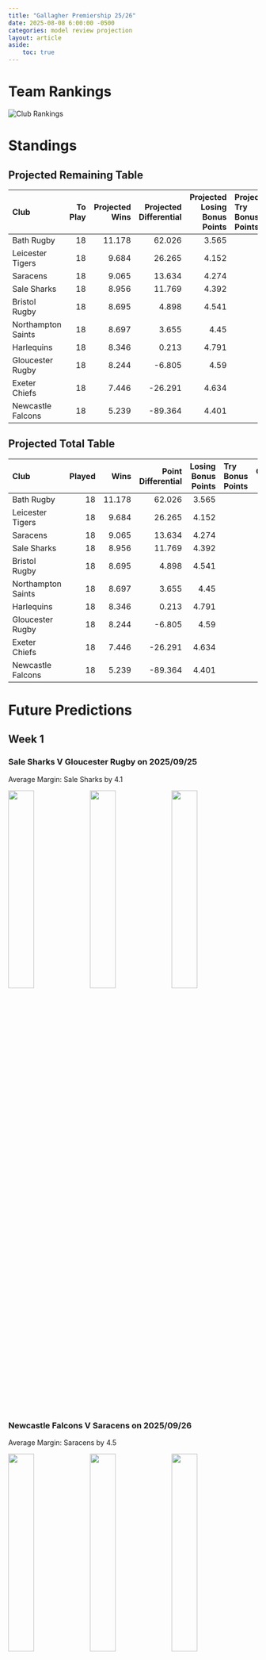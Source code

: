 ```yaml
---  
title: "Gallagher Premiership 25/26"  
date: 2025-08-08 6:00:00 -0500  
categories: model review projection  
layout: article  
aside:  
    toc: true  
---
```

# Team Rankings


![Club Rankings](plots/rankings_Gallagher_Premiership_2526.png)
# Standings

## Projected Remaining Table


| Club               |   To Play |   Projected Wins |   Projected Differential |   Projected Losing Bonus Points | Projected Try Bonus Points   |   Projected Competition Points |
|:-------------------|----------:|-----------------:|-------------------------:|--------------------------------:|:-----------------------------|-------------------------------:|
| Bath Rugby         |        18 |           11.178 |                   62.026 |                           3.565 |                              |                         49.877 |
| Leicester Tigers   |        18 |            9.684 |                   26.265 |                           4.152 |                              |                         44.698 |
| Saracens           |        18 |            9.065 |                   13.634 |                           4.274 |                              |                         42.374 |
| Sale Sharks        |        18 |            8.956 |                   11.769 |                           4.392 |                              |                         41.992 |
| Bristol Rugby      |        18 |            8.695 |                    4.898 |                           4.541 |                              |                         41.137 |
| Northampton Saints |        18 |            8.697 |                    3.655 |                           4.45  |                              |                         41.066 |
| Harlequins         |        18 |            8.346 |                    0.213 |                           4.791 |                              |                         40.067 |
| Gloucester Rugby   |        18 |            8.244 |                   -6.805 |                           4.59  |                              |                         39.456 |
| Exeter Chiefs      |        18 |            7.446 |                  -26.291 |                           4.634 |                              |                         36.192 |
| Newcastle Falcons  |        18 |            5.239 |                  -89.364 |                           4.401 |                              |                         26.931 |



## Projected Total Table


| Club               |   Played |   Wins |   Point Differential |   Losing Bonus Points | Try Bonus Points   |   Competition Points |
|:-------------------|---------:|-------:|---------------------:|----------------------:|:-------------------|---------------------:|
| Bath Rugby         |       18 | 11.178 |               62.026 |                 3.565 |                    |               49.877 |
| Leicester Tigers   |       18 |  9.684 |               26.265 |                 4.152 |                    |               44.698 |
| Saracens           |       18 |  9.065 |               13.634 |                 4.274 |                    |               42.374 |
| Sale Sharks        |       18 |  8.956 |               11.769 |                 4.392 |                    |               41.992 |
| Bristol Rugby      |       18 |  8.695 |                4.898 |                 4.541 |                    |               41.137 |
| Northampton Saints |       18 |  8.697 |                3.655 |                 4.45  |                    |               41.066 |
| Harlequins         |       18 |  8.346 |                0.213 |                 4.791 |                    |               40.067 |
| Gloucester Rugby   |       18 |  8.244 |               -6.805 |                 4.59  |                    |               39.456 |
| Exeter Chiefs      |       18 |  7.446 |              -26.291 |                 4.634 |                    |               36.192 |
| Newcastle Falcons  |       18 |  5.239 |              -89.364 |                 4.401 |                    |               26.931 |



# Future Predictions

## Week 1

### Sale Sharks V Gloucester Rugby on 2025/09/25


Average Margin: Sale Sharks by 4.1

<p float="left">
<img src="plots\2025-09-25-SaleSharks_V_GloucesterRugby_performances.png" width="32%" />
<img src="plots\2025-09-25-SaleSharks_V_GloucesterRugby_resultbar.png" width="32%" />
<img src="plots\2025-09-25-SaleSharks_V_GloucesterRugby_spreads.png" width="32%" />
</p>

### Newcastle Falcons V Saracens on 2025/09/26


Average Margin: Saracens by 4.5

<p float="left">
<img src="plots\2025-09-26-NewcastleFalcons_V_Saracens_performances.png" width="32%" />
<img src="plots\2025-09-26-NewcastleFalcons_V_Saracens_resultbar.png" width="32%" />
<img src="plots\2025-09-26-NewcastleFalcons_V_Saracens_spreads.png" width="32%" />
</p>

### Harlequins V Bath Rugby on 2025/09/26


Average Margin: Bath Rugby by 2.1

<p float="left">
<img src="plots\2025-09-26-Harlequins_V_BathRugby_performances.png" width="32%" />
<img src="plots\2025-09-26-Harlequins_V_BathRugby_resultbar.png" width="32%" />
<img src="plots\2025-09-26-Harlequins_V_BathRugby_spreads.png" width="32%" />
</p>

### Northampton Saints V Exeter Chiefs on 2025/09/28


Average Margin: Northampton Saints by 5.3

<p float="left">
<img src="plots\2025-09-28-NorthamptonSaints_V_ExeterChiefs_performances.png" width="32%" />
<img src="plots\2025-09-28-NorthamptonSaints_V_ExeterChiefs_resultbar.png" width="32%" />
<img src="plots\2025-09-28-NorthamptonSaints_V_ExeterChiefs_spreads.png" width="32%" />
</p>

### Bristol Rugby V Leicester Tigers on 2025/09/28


Average Margin: Bristol Rugby by 1.0

<p float="left">
<img src="plots\2025-09-28-BristolRugby_V_LeicesterTigers_performances.png" width="32%" />
<img src="plots\2025-09-28-BristolRugby_V_LeicesterTigers_resultbar.png" width="32%" />
<img src="plots\2025-09-28-BristolRugby_V_LeicesterTigers_spreads.png" width="32%" />
</p>

## Week 2

### Bath Rugby V Sale Sharks on 2025/10/03


Average Margin: Bath Rugby by 6.1

<p float="left">
<img src="plots\2025-10-03-BathRugby_V_SaleSharks_performances.png" width="32%" />
<img src="plots\2025-10-03-BathRugby_V_SaleSharks_resultbar.png" width="32%" />
<img src="plots\2025-10-03-BathRugby_V_SaleSharks_spreads.png" width="32%" />
</p>

### Leicester Tigers V Harlequins on 2025/10/04


Average Margin: Leicester Tigers by 4.2

<p float="left">
<img src="plots\2025-10-04-LeicesterTigers_V_Harlequins_performances.png" width="32%" />
<img src="plots\2025-10-04-LeicesterTigers_V_Harlequins_resultbar.png" width="32%" />
<img src="plots\2025-10-04-LeicesterTigers_V_Harlequins_spreads.png" width="32%" />
</p>

### Saracens V Bristol Rugby on 2025/10/04


Average Margin: Saracens by 2.7

<p float="left">
<img src="plots\2025-10-04-Saracens_V_BristolRugby_performances.png" width="32%" />
<img src="plots\2025-10-04-Saracens_V_BristolRugby_resultbar.png" width="32%" />
<img src="plots\2025-10-04-Saracens_V_BristolRugby_spreads.png" width="32%" />
</p>

### Exeter Chiefs V Newcastle Falcons on 2025/10/04


Average Margin: Exeter Chiefs by 7.2

<p float="left">
<img src="plots\2025-10-04-ExeterChiefs_V_NewcastleFalcons_performances.png" width="32%" />
<img src="plots\2025-10-04-ExeterChiefs_V_NewcastleFalcons_resultbar.png" width="32%" />
<img src="plots\2025-10-04-ExeterChiefs_V_NewcastleFalcons_spreads.png" width="32%" />
</p>

### Gloucester Rugby V Northampton Saints on 2025/10/05


Average Margin: Gloucester Rugby by 2.2

<p float="left">
<img src="plots\2025-10-05-GloucesterRugby_V_NorthamptonSaints_performances.png" width="32%" />
<img src="plots\2025-10-05-GloucesterRugby_V_NorthamptonSaints_resultbar.png" width="32%" />
<img src="plots\2025-10-05-GloucesterRugby_V_NorthamptonSaints_spreads.png" width="32%" />
</p>

## Week 3

### Sale Sharks V Newcastle Falcons on 2025/10/10


Average Margin: Sale Sharks by 8.3

<p float="left">
<img src="plots\2025-10-10-SaleSharks_V_NewcastleFalcons_performances.png" width="32%" />
<img src="plots\2025-10-10-SaleSharks_V_NewcastleFalcons_resultbar.png" width="32%" />
<img src="plots\2025-10-10-SaleSharks_V_NewcastleFalcons_spreads.png" width="32%" />
</p>

### Bristol Rugby V Exeter Chiefs on 2025/10/11


Average Margin: Bristol Rugby by 4.1

<p float="left">
<img src="plots\2025-10-11-BristolRugby_V_ExeterChiefs_performances.png" width="32%" />
<img src="plots\2025-10-11-BristolRugby_V_ExeterChiefs_resultbar.png" width="32%" />
<img src="plots\2025-10-11-BristolRugby_V_ExeterChiefs_spreads.png" width="32%" />
</p>

### Northampton Saints V Leicester Tigers on 2025/10/11


Average Margin: Northampton Saints by 1.3

<p float="left">
<img src="plots\2025-10-11-NorthamptonSaints_V_LeicesterTigers_performances.png" width="32%" />
<img src="plots\2025-10-11-NorthamptonSaints_V_LeicesterTigers_resultbar.png" width="32%" />
<img src="plots\2025-10-11-NorthamptonSaints_V_LeicesterTigers_spreads.png" width="32%" />
</p>

### Bath Rugby V Gloucester Rugby on 2025/10/11


Average Margin: Bath Rugby by 7.0

<p float="left">
<img src="plots\2025-10-11-BathRugby_V_GloucesterRugby_performances.png" width="32%" />
<img src="plots\2025-10-11-BathRugby_V_GloucesterRugby_resultbar.png" width="32%" />
<img src="plots\2025-10-11-BathRugby_V_GloucesterRugby_spreads.png" width="32%" />
</p>

### Harlequins V Saracens on 2025/10/12


Average Margin: Harlequins by 1.3

<p float="left">
<img src="plots\2025-10-12-Harlequins_V_Saracens_performances.png" width="32%" />
<img src="plots\2025-10-12-Harlequins_V_Saracens_resultbar.png" width="32%" />
<img src="plots\2025-10-12-Harlequins_V_Saracens_spreads.png" width="32%" />
</p>

## Week 4

### Gloucester Rugby V Bristol Rugby on 2025/10/17


Average Margin: Gloucester Rugby by 2.2

<p float="left">
<img src="plots\2025-10-17-GloucesterRugby_V_BristolRugby_performances.png" width="32%" />
<img src="plots\2025-10-17-GloucesterRugby_V_BristolRugby_resultbar.png" width="32%" />
<img src="plots\2025-10-17-GloucesterRugby_V_BristolRugby_spreads.png" width="32%" />
</p>

### Newcastle Falcons V Northampton Saints on 2025/10/17


Average Margin: Northampton Saints by 3.6

<p float="left">
<img src="plots\2025-10-17-NewcastleFalcons_V_NorthamptonSaints_performances.png" width="32%" />
<img src="plots\2025-10-17-NewcastleFalcons_V_NorthamptonSaints_resultbar.png" width="32%" />
<img src="plots\2025-10-17-NewcastleFalcons_V_NorthamptonSaints_spreads.png" width="32%" />
</p>

### Leicester Tigers V Bath Rugby on 2025/10/18


Average Margin: Leicester Tigers by 0.8

<p float="left">
<img src="plots\2025-10-18-LeicesterTigers_V_BathRugby_performances.png" width="32%" />
<img src="plots\2025-10-18-LeicesterTigers_V_BathRugby_resultbar.png" width="32%" />
<img src="plots\2025-10-18-LeicesterTigers_V_BathRugby_spreads.png" width="32%" />
</p>

### Saracens V Sale Sharks on 2025/10/18


Average Margin: Saracens by 2.6

<p float="left">
<img src="plots\2025-10-18-Saracens_V_SaleSharks_performances.png" width="32%" />
<img src="plots\2025-10-18-Saracens_V_SaleSharks_resultbar.png" width="32%" />
<img src="plots\2025-10-18-Saracens_V_SaleSharks_spreads.png" width="32%" />
</p>

### Exeter Chiefs V Harlequins on 2025/10/19


Average Margin: Exeter Chiefs by 1.1

<p float="left">
<img src="plots\2025-10-19-ExeterChiefs_V_Harlequins_performances.png" width="32%" />
<img src="plots\2025-10-19-ExeterChiefs_V_Harlequins_resultbar.png" width="32%" />
<img src="plots\2025-10-19-ExeterChiefs_V_Harlequins_spreads.png" width="32%" />
</p>

## Week 5

### Northampton Saints V Saracens on 2025/10/24


Average Margin: Northampton Saints by 2.2

<p float="left">
<img src="plots\2025-10-24-NorthamptonSaints_V_Saracens_performances.png" width="32%" />
<img src="plots\2025-10-24-NorthamptonSaints_V_Saracens_resultbar.png" width="32%" />
<img src="plots\2025-10-24-NorthamptonSaints_V_Saracens_spreads.png" width="32%" />
</p>

### Harlequins V Newcastle Falcons on 2025/10/25


Average Margin: Harlequins by 8.7

<p float="left">
<img src="plots\2025-10-25-Harlequins_V_NewcastleFalcons_performances.png" width="32%" />
<img src="plots\2025-10-25-Harlequins_V_NewcastleFalcons_resultbar.png" width="32%" />
<img src="plots\2025-10-25-Harlequins_V_NewcastleFalcons_spreads.png" width="32%" />
</p>

### Exeter Chiefs V Gloucester Rugby on 2025/10/25


Average Margin: Exeter Chiefs by 1.5

<p float="left">
<img src="plots\2025-10-25-ExeterChiefs_V_GloucesterRugby_performances.png" width="32%" />
<img src="plots\2025-10-25-ExeterChiefs_V_GloucesterRugby_resultbar.png" width="32%" />
<img src="plots\2025-10-25-ExeterChiefs_V_GloucesterRugby_spreads.png" width="32%" />
</p>

### Leicester Tigers V Sale Sharks on 2025/10/25


Average Margin: Leicester Tigers by 3.8

<p float="left">
<img src="plots\2025-10-25-LeicesterTigers_V_SaleSharks_performances.png" width="32%" />
<img src="plots\2025-10-25-LeicesterTigers_V_SaleSharks_resultbar.png" width="32%" />
<img src="plots\2025-10-25-LeicesterTigers_V_SaleSharks_spreads.png" width="32%" />
</p>

### Bath Rugby V Bristol Rugby on 2025/10/25


Average Margin: Bath Rugby by 5.9

<p float="left">
<img src="plots\2025-10-25-BathRugby_V_BristolRugby_performances.png" width="32%" />
<img src="plots\2025-10-25-BathRugby_V_BristolRugby_resultbar.png" width="32%" />
<img src="plots\2025-10-25-BathRugby_V_BristolRugby_spreads.png" width="32%" />
</p>

## Week 6

### Sale Sharks V Exeter Chiefs on 2025/11/28


Average Margin: Sale Sharks by 6.1

<p float="left">
<img src="plots\2025-11-28-SaleSharks_V_ExeterChiefs_performances.png" width="32%" />
<img src="plots\2025-11-28-SaleSharks_V_ExeterChiefs_resultbar.png" width="32%" />
<img src="plots\2025-11-28-SaleSharks_V_ExeterChiefs_spreads.png" width="32%" />
</p>

### Newcastle Falcons V Leicester Tigers on 2025/11/28


Average Margin: Leicester Tigers by 3.6

<p float="left">
<img src="plots\2025-11-28-NewcastleFalcons_V_LeicesterTigers_performances.png" width="32%" />
<img src="plots\2025-11-28-NewcastleFalcons_V_LeicesterTigers_resultbar.png" width="32%" />
<img src="plots\2025-11-28-NewcastleFalcons_V_LeicesterTigers_spreads.png" width="32%" />
</p>

### Gloucester Rugby V Harlequins on 2025/11/29


Average Margin: Gloucester Rugby by 2.6

<p float="left">
<img src="plots\2025-11-29-GloucesterRugby_V_Harlequins_performances.png" width="32%" />
<img src="plots\2025-11-29-GloucesterRugby_V_Harlequins_resultbar.png" width="32%" />
<img src="plots\2025-11-29-GloucesterRugby_V_Harlequins_spreads.png" width="32%" />
</p>

### Bristol Rugby V Northampton Saints on 2025/11/29


Average Margin: Bristol Rugby by 3.0

<p float="left">
<img src="plots\2025-11-29-BristolRugby_V_NorthamptonSaints_performances.png" width="32%" />
<img src="plots\2025-11-29-BristolRugby_V_NorthamptonSaints_resultbar.png" width="32%" />
<img src="plots\2025-11-29-BristolRugby_V_NorthamptonSaints_spreads.png" width="32%" />
</p>

### Saracens V Bath Rugby on 2025/11/30


Average Margin: Bath Rugby by 0.3

<p float="left">
<img src="plots\2025-11-30-Saracens_V_BathRugby_performances.png" width="32%" />
<img src="plots\2025-11-30-Saracens_V_BathRugby_resultbar.png" width="32%" />
<img src="plots\2025-11-30-Saracens_V_BathRugby_spreads.png" width="32%" />
</p>

## Week 7

### Leicester Tigers V Gloucester Rugby on 2025/12/19


Average Margin: Leicester Tigers by 4.6

<p float="left">
<img src="plots\2025-12-19-LeicesterTigers_V_GloucesterRugby_performances.png" width="32%" />
<img src="plots\2025-12-19-LeicesterTigers_V_GloucesterRugby_resultbar.png" width="32%" />
<img src="plots\2025-12-19-LeicesterTigers_V_GloucesterRugby_spreads.png" width="32%" />
</p>

### Harlequins V Bristol Rugby on 2025/12/20


Average Margin: Harlequins by 1.8

<p float="left">
<img src="plots\2025-12-20-Harlequins_V_BristolRugby_performances.png" width="32%" />
<img src="plots\2025-12-20-Harlequins_V_BristolRugby_resultbar.png" width="32%" />
<img src="plots\2025-12-20-Harlequins_V_BristolRugby_spreads.png" width="32%" />
</p>

### Northampton Saints V Sale Sharks on 2025/12/20


Average Margin: Northampton Saints by 1.8

<p float="left">
<img src="plots\2025-12-20-NorthamptonSaints_V_SaleSharks_performances.png" width="32%" />
<img src="plots\2025-12-20-NorthamptonSaints_V_SaleSharks_resultbar.png" width="32%" />
<img src="plots\2025-12-20-NorthamptonSaints_V_SaleSharks_spreads.png" width="32%" />
</p>

### Saracens V Exeter Chiefs on 2025/12/20


Average Margin: Saracens by 5.4

<p float="left">
<img src="plots\2025-12-20-Saracens_V_ExeterChiefs_performances.png" width="32%" />
<img src="plots\2025-12-20-Saracens_V_ExeterChiefs_resultbar.png" width="32%" />
<img src="plots\2025-12-20-Saracens_V_ExeterChiefs_spreads.png" width="32%" />
</p>

### Newcastle Falcons V Bath Rugby on 2025/12/21


Average Margin: Bath Rugby by 6.2

<p float="left">
<img src="plots\2025-12-21-NewcastleFalcons_V_BathRugby_performances.png" width="32%" />
<img src="plots\2025-12-21-NewcastleFalcons_V_BathRugby_resultbar.png" width="32%" />
<img src="plots\2025-12-21-NewcastleFalcons_V_BathRugby_spreads.png" width="32%" />
</p>

## Week 8

### Sale Sharks V Harlequins on 2025/12/26


Average Margin: Sale Sharks by 3.1

<p float="left">
<img src="plots\2025-12-26-SaleSharks_V_Harlequins_performances.png" width="32%" />
<img src="plots\2025-12-26-SaleSharks_V_Harlequins_resultbar.png" width="32%" />
<img src="plots\2025-12-26-SaleSharks_V_Harlequins_spreads.png" width="32%" />
</p>

### Bristol Rugby V Newcastle Falcons on 2025/12/27


Average Margin: Bristol Rugby by 7.8

<p float="left">
<img src="plots\2025-12-27-BristolRugby_V_NewcastleFalcons_performances.png" width="32%" />
<img src="plots\2025-12-27-BristolRugby_V_NewcastleFalcons_resultbar.png" width="32%" />
<img src="plots\2025-12-27-BristolRugby_V_NewcastleFalcons_spreads.png" width="32%" />
</p>

### Gloucester Rugby V Saracens on 2025/12/27


Average Margin: Gloucester Rugby by 2.4

<p float="left">
<img src="plots\2025-12-27-GloucesterRugby_V_Saracens_performances.png" width="32%" />
<img src="plots\2025-12-27-GloucesterRugby_V_Saracens_resultbar.png" width="32%" />
<img src="plots\2025-12-27-GloucesterRugby_V_Saracens_spreads.png" width="32%" />
</p>

### Bath Rugby V Northampton Saints on 2025/12/27


Average Margin: Bath Rugby by 6.0

<p float="left">
<img src="plots\2025-12-27-BathRugby_V_NorthamptonSaints_performances.png" width="32%" />
<img src="plots\2025-12-27-BathRugby_V_NorthamptonSaints_resultbar.png" width="32%" />
<img src="plots\2025-12-27-BathRugby_V_NorthamptonSaints_spreads.png" width="32%" />
</p>

### Exeter Chiefs V Leicester Tigers on 2025/12/28


Average Margin: Exeter Chiefs by 0.7

<p float="left">
<img src="plots\2025-12-28-ExeterChiefs_V_LeicesterTigers_performances.png" width="32%" />
<img src="plots\2025-12-28-ExeterChiefs_V_LeicesterTigers_resultbar.png" width="32%" />
<img src="plots\2025-12-28-ExeterChiefs_V_LeicesterTigers_spreads.png" width="32%" />
</p>

## Week 9

### Bristol Rugby V Sale Sharks on 2026/01/02


Average Margin: Bristol Rugby by 2.6

<p float="left">
<img src="plots\2026-01-02-BristolRugby_V_SaleSharks_performances.png" width="32%" />
<img src="plots\2026-01-02-BristolRugby_V_SaleSharks_resultbar.png" width="32%" />
<img src="plots\2026-01-02-BristolRugby_V_SaleSharks_spreads.png" width="32%" />
</p>

### Newcastle Falcons V Gloucester Rugby on 2026/01/02


Average Margin: Gloucester Rugby by 1.2

<p float="left">
<img src="plots\2026-01-02-NewcastleFalcons_V_GloucesterRugby_performances.png" width="32%" />
<img src="plots\2026-01-02-NewcastleFalcons_V_GloucesterRugby_resultbar.png" width="32%" />
<img src="plots\2026-01-02-NewcastleFalcons_V_GloucesterRugby_spreads.png" width="32%" />
</p>

### Bath Rugby V Exeter Chiefs on 2026/01/03


Average Margin: Bath Rugby by 7.2

<p float="left">
<img src="plots\2026-01-03-BathRugby_V_ExeterChiefs_performances.png" width="32%" />
<img src="plots\2026-01-03-BathRugby_V_ExeterChiefs_resultbar.png" width="32%" />
<img src="plots\2026-01-03-BathRugby_V_ExeterChiefs_spreads.png" width="32%" />
</p>

### Northampton Saints V Harlequins on 2026/01/03


Average Margin: Northampton Saints by 2.5

<p float="left">
<img src="plots\2026-01-03-NorthamptonSaints_V_Harlequins_performances.png" width="32%" />
<img src="plots\2026-01-03-NorthamptonSaints_V_Harlequins_resultbar.png" width="32%" />
<img src="plots\2026-01-03-NorthamptonSaints_V_Harlequins_spreads.png" width="32%" />
</p>

### Leicester Tigers V Saracens on 2026/01/04


Average Margin: Leicester Tigers by 4.0

<p float="left">
<img src="plots\2026-01-04-LeicesterTigers_V_Saracens_performances.png" width="32%" />
<img src="plots\2026-01-04-LeicesterTigers_V_Saracens_resultbar.png" width="32%" />
<img src="plots\2026-01-04-LeicesterTigers_V_Saracens_spreads.png" width="32%" />
</p>

## Week 10

### Gloucester Rugby V Bath Rugby on 2026/01/24


Average Margin: Bath Rugby by 0.4

<p float="left">
<img src="plots\2026-01-24-GloucesterRugby_V_BathRugby_performances.png" width="32%" />
<img src="plots\2026-01-24-GloucesterRugby_V_BathRugby_resultbar.png" width="32%" />
<img src="plots\2026-01-24-GloucesterRugby_V_BathRugby_spreads.png" width="32%" />
</p>

### Saracens V Newcastle Falcons on 2026/01/24


Average Margin: Saracens by 7.5

<p float="left">
<img src="plots\2026-01-24-Saracens_V_NewcastleFalcons_performances.png" width="32%" />
<img src="plots\2026-01-24-Saracens_V_NewcastleFalcons_resultbar.png" width="32%" />
<img src="plots\2026-01-24-Saracens_V_NewcastleFalcons_spreads.png" width="32%" />
</p>

### Harlequins V Leicester Tigers on 2026/01/24


Average Margin: Harlequins by 0.6

<p float="left">
<img src="plots\2026-01-24-Harlequins_V_LeicesterTigers_performances.png" width="32%" />
<img src="plots\2026-01-24-Harlequins_V_LeicesterTigers_resultbar.png" width="32%" />
<img src="plots\2026-01-24-Harlequins_V_LeicesterTigers_spreads.png" width="32%" />
</p>

### Sale Sharks V Northampton Saints on 2026/01/24


Average Margin: Sale Sharks by 2.7

<p float="left">
<img src="plots\2026-01-24-SaleSharks_V_NorthamptonSaints_performances.png" width="32%" />
<img src="plots\2026-01-24-SaleSharks_V_NorthamptonSaints_resultbar.png" width="32%" />
<img src="plots\2026-01-24-SaleSharks_V_NorthamptonSaints_spreads.png" width="32%" />
</p>

### Exeter Chiefs V Bristol Rugby on 2026/01/24


Average Margin: Exeter Chiefs by 1.3

<p float="left">
<img src="plots\2026-01-24-ExeterChiefs_V_BristolRugby_performances.png" width="32%" />
<img src="plots\2026-01-24-ExeterChiefs_V_BristolRugby_resultbar.png" width="32%" />
<img src="plots\2026-01-24-ExeterChiefs_V_BristolRugby_spreads.png" width="32%" />
</p>

## Week 11

### Northampton Saints V Newcastle Falcons on 2026/03/21


Average Margin: Northampton Saints by 5.9

<p float="left">
<img src="plots\2026-03-21-NorthamptonSaints_V_NewcastleFalcons_performances.png" width="32%" />
<img src="plots\2026-03-21-NorthamptonSaints_V_NewcastleFalcons_resultbar.png" width="32%" />
<img src="plots\2026-03-21-NorthamptonSaints_V_NewcastleFalcons_spreads.png" width="32%" />
</p>

### Leicester Tigers V Bristol Rugby on 2026/03/21


Average Margin: Leicester Tigers by 4.0

<p float="left">
<img src="plots\2026-03-21-LeicesterTigers_V_BristolRugby_performances.png" width="32%" />
<img src="plots\2026-03-21-LeicesterTigers_V_BristolRugby_resultbar.png" width="32%" />
<img src="plots\2026-03-21-LeicesterTigers_V_BristolRugby_spreads.png" width="32%" />
</p>

### Bath Rugby V Saracens on 2026/03/21


Average Margin: Bath Rugby by 4.5

<p float="left">
<img src="plots\2026-03-21-BathRugby_V_Saracens_performances.png" width="32%" />
<img src="plots\2026-03-21-BathRugby_V_Saracens_resultbar.png" width="32%" />
<img src="plots\2026-03-21-BathRugby_V_Saracens_spreads.png" width="32%" />
</p>

### Exeter Chiefs V Sale Sharks on 2026/03/21


Average Margin: Exeter Chiefs by 1.7

<p float="left">
<img src="plots\2026-03-21-ExeterChiefs_V_SaleSharks_performances.png" width="32%" />
<img src="plots\2026-03-21-ExeterChiefs_V_SaleSharks_resultbar.png" width="32%" />
<img src="plots\2026-03-21-ExeterChiefs_V_SaleSharks_spreads.png" width="32%" />
</p>

### Harlequins V Gloucester Rugby on 2026/03/21


Average Margin: Harlequins by 3.0

<p float="left">
<img src="plots\2026-03-21-Harlequins_V_GloucesterRugby_performances.png" width="32%" />
<img src="plots\2026-03-21-Harlequins_V_GloucesterRugby_resultbar.png" width="32%" />
<img src="plots\2026-03-21-Harlequins_V_GloucesterRugby_spreads.png" width="32%" />
</p>

## Week 12

### Saracens V Northampton Saints on 2026/03/28


Average Margin: Saracens by 3.0

<p float="left">
<img src="plots\2026-03-28-Saracens_V_NorthamptonSaints_performances.png" width="32%" />
<img src="plots\2026-03-28-Saracens_V_NorthamptonSaints_resultbar.png" width="32%" />
<img src="plots\2026-03-28-Saracens_V_NorthamptonSaints_spreads.png" width="32%" />
</p>

### Bristol Rugby V Harlequins on 2026/03/28


Average Margin: Bristol Rugby by 2.3

<p float="left">
<img src="plots\2026-03-28-BristolRugby_V_Harlequins_performances.png" width="32%" />
<img src="plots\2026-03-28-BristolRugby_V_Harlequins_resultbar.png" width="32%" />
<img src="plots\2026-03-28-BristolRugby_V_Harlequins_spreads.png" width="32%" />
</p>

### Sale Sharks V Bath Rugby on 2026/03/28


Average Margin: Sale Sharks by 0.2

<p float="left">
<img src="plots\2026-03-28-SaleSharks_V_BathRugby_performances.png" width="32%" />
<img src="plots\2026-03-28-SaleSharks_V_BathRugby_resultbar.png" width="32%" />
<img src="plots\2026-03-28-SaleSharks_V_BathRugby_spreads.png" width="32%" />
</p>

### Gloucester Rugby V Leicester Tigers on 2026/03/28


Average Margin: Gloucester Rugby by 1.7

<p float="left">
<img src="plots\2026-03-28-GloucesterRugby_V_LeicesterTigers_performances.png" width="32%" />
<img src="plots\2026-03-28-GloucesterRugby_V_LeicesterTigers_resultbar.png" width="32%" />
<img src="plots\2026-03-28-GloucesterRugby_V_LeicesterTigers_spreads.png" width="32%" />
</p>

### Newcastle Falcons V Exeter Chiefs on 2026/03/28


Average Margin: Newcastle Falcons by 0.1

<p float="left">
<img src="plots\2026-03-28-NewcastleFalcons_V_ExeterChiefs_performances.png" width="32%" />
<img src="plots\2026-03-28-NewcastleFalcons_V_ExeterChiefs_resultbar.png" width="32%" />
<img src="plots\2026-03-28-NewcastleFalcons_V_ExeterChiefs_spreads.png" width="32%" />
</p>

## Week 13

### Bristol Rugby V Gloucester Rugby on 2026/04/18


Average Margin: Bristol Rugby by 3.2

<p float="left">
<img src="plots\2026-04-18-BristolRugby_V_GloucesterRugby_performances.png" width="32%" />
<img src="plots\2026-04-18-BristolRugby_V_GloucesterRugby_resultbar.png" width="32%" />
<img src="plots\2026-04-18-BristolRugby_V_GloucesterRugby_spreads.png" width="32%" />
</p>

### Leicester Tigers V Newcastle Falcons on 2026/04/18


Average Margin: Leicester Tigers by 7.2

<p float="left">
<img src="plots\2026-04-18-LeicesterTigers_V_NewcastleFalcons_performances.png" width="32%" />
<img src="plots\2026-04-18-LeicesterTigers_V_NewcastleFalcons_resultbar.png" width="32%" />
<img src="plots\2026-04-18-LeicesterTigers_V_NewcastleFalcons_spreads.png" width="32%" />
</p>

### Exeter Chiefs V Northampton Saints on 2026/04/18


Average Margin: Exeter Chiefs by 1.2

<p float="left">
<img src="plots\2026-04-18-ExeterChiefs_V_NorthamptonSaints_performances.png" width="32%" />
<img src="plots\2026-04-18-ExeterChiefs_V_NorthamptonSaints_resultbar.png" width="32%" />
<img src="plots\2026-04-18-ExeterChiefs_V_NorthamptonSaints_spreads.png" width="32%" />
</p>

### Sale Sharks V Saracens on 2026/04/18


Average Margin: Sale Sharks by 3.3

<p float="left">
<img src="plots\2026-04-18-SaleSharks_V_Saracens_performances.png" width="32%" />
<img src="plots\2026-04-18-SaleSharks_V_Saracens_resultbar.png" width="32%" />
<img src="plots\2026-04-18-SaleSharks_V_Saracens_spreads.png" width="32%" />
</p>

### Bath Rugby V Harlequins on 2026/04/18


Average Margin: Bath Rugby by 4.3

<p float="left">
<img src="plots\2026-04-18-BathRugby_V_Harlequins_performances.png" width="32%" />
<img src="plots\2026-04-18-BathRugby_V_Harlequins_resultbar.png" width="32%" />
<img src="plots\2026-04-18-BathRugby_V_Harlequins_spreads.png" width="32%" />
</p>

## Week 14

### Harlequins V Sale Sharks on 2026/04/25


Average Margin: Harlequins by 2.0

<p float="left">
<img src="plots\2026-04-25-Harlequins_V_SaleSharks_performances.png" width="32%" />
<img src="plots\2026-04-25-Harlequins_V_SaleSharks_resultbar.png" width="32%" />
<img src="plots\2026-04-25-Harlequins_V_SaleSharks_spreads.png" width="32%" />
</p>

### Saracens V Leicester Tigers on 2026/04/25


Average Margin: Saracens by 2.6

<p float="left">
<img src="plots\2026-04-25-Saracens_V_LeicesterTigers_performances.png" width="32%" />
<img src="plots\2026-04-25-Saracens_V_LeicesterTigers_resultbar.png" width="32%" />
<img src="plots\2026-04-25-Saracens_V_LeicesterTigers_spreads.png" width="32%" />
</p>

### Newcastle Falcons V Bristol Rugby on 2026/04/25


Average Margin: Bristol Rugby by 1.8

<p float="left">
<img src="plots\2026-04-25-NewcastleFalcons_V_BristolRugby_performances.png" width="32%" />
<img src="plots\2026-04-25-NewcastleFalcons_V_BristolRugby_resultbar.png" width="32%" />
<img src="plots\2026-04-25-NewcastleFalcons_V_BristolRugby_spreads.png" width="32%" />
</p>

### Northampton Saints V Bath Rugby on 2026/04/25


Average Margin: Bath Rugby by 0.4

<p float="left">
<img src="plots\2026-04-25-NorthamptonSaints_V_BathRugby_performances.png" width="32%" />
<img src="plots\2026-04-25-NorthamptonSaints_V_BathRugby_resultbar.png" width="32%" />
<img src="plots\2026-04-25-NorthamptonSaints_V_BathRugby_spreads.png" width="32%" />
</p>

### Gloucester Rugby V Exeter Chiefs on 2026/04/25


Average Margin: Gloucester Rugby by 4.2

<p float="left">
<img src="plots\2026-04-25-GloucesterRugby_V_ExeterChiefs_performances.png" width="32%" />
<img src="plots\2026-04-25-GloucesterRugby_V_ExeterChiefs_resultbar.png" width="32%" />
<img src="plots\2026-04-25-GloucesterRugby_V_ExeterChiefs_spreads.png" width="32%" />
</p>

## Week 15

### Newcastle Falcons V Harlequins on 2026/05/09


Average Margin: Harlequins by 1.4

<p float="left">
<img src="plots\2026-05-09-NewcastleFalcons_V_Harlequins_performances.png" width="32%" />
<img src="plots\2026-05-09-NewcastleFalcons_V_Harlequins_resultbar.png" width="32%" />
<img src="plots\2026-05-09-NewcastleFalcons_V_Harlequins_spreads.png" width="32%" />
</p>

### Bristol Rugby V Saracens on 2026/05/09


Average Margin: Bristol Rugby by 2.0

<p float="left">
<img src="plots\2026-05-09-BristolRugby_V_Saracens_performances.png" width="32%" />
<img src="plots\2026-05-09-BristolRugby_V_Saracens_resultbar.png" width="32%" />
<img src="plots\2026-05-09-BristolRugby_V_Saracens_spreads.png" width="32%" />
</p>

### Exeter Chiefs V Bath Rugby on 2026/05/09


Average Margin: Bath Rugby by 0.8

<p float="left">
<img src="plots\2026-05-09-ExeterChiefs_V_BathRugby_performances.png" width="32%" />
<img src="plots\2026-05-09-ExeterChiefs_V_BathRugby_resultbar.png" width="32%" />
<img src="plots\2026-05-09-ExeterChiefs_V_BathRugby_spreads.png" width="32%" />
</p>

### Gloucester Rugby V Sale Sharks on 2026/05/09


Average Margin: Gloucester Rugby by 2.0

<p float="left">
<img src="plots\2026-05-09-GloucesterRugby_V_SaleSharks_performances.png" width="32%" />
<img src="plots\2026-05-09-GloucesterRugby_V_SaleSharks_resultbar.png" width="32%" />
<img src="plots\2026-05-09-GloucesterRugby_V_SaleSharks_spreads.png" width="32%" />
</p>

### Leicester Tigers V Northampton Saints on 2026/05/09


Average Margin: Leicester Tigers by 3.9

<p float="left">
<img src="plots\2026-05-09-LeicesterTigers_V_NorthamptonSaints_performances.png" width="32%" />
<img src="plots\2026-05-09-LeicesterTigers_V_NorthamptonSaints_resultbar.png" width="32%" />
<img src="plots\2026-05-09-LeicesterTigers_V_NorthamptonSaints_spreads.png" width="32%" />
</p>

## Week 16

### Harlequins V Exeter Chiefs on 2026/05/16


Average Margin: Harlequins by 4.1

<p float="left">
<img src="plots\2026-05-16-Harlequins_V_ExeterChiefs_performances.png" width="32%" />
<img src="plots\2026-05-16-Harlequins_V_ExeterChiefs_resultbar.png" width="32%" />
<img src="plots\2026-05-16-Harlequins_V_ExeterChiefs_spreads.png" width="32%" />
</p>

### Sale Sharks V Leicester Tigers on 2026/05/16


Average Margin: Sale Sharks by 2.6

<p float="left">
<img src="plots\2026-05-16-SaleSharks_V_LeicesterTigers_performances.png" width="32%" />
<img src="plots\2026-05-16-SaleSharks_V_LeicesterTigers_resultbar.png" width="32%" />
<img src="plots\2026-05-16-SaleSharks_V_LeicesterTigers_spreads.png" width="32%" />
</p>

### Bath Rugby V Newcastle Falcons on 2026/05/16


Average Margin: Bath Rugby by 7.8

<p float="left">
<img src="plots\2026-05-16-BathRugby_V_NewcastleFalcons_performances.png" width="32%" />
<img src="plots\2026-05-16-BathRugby_V_NewcastleFalcons_resultbar.png" width="32%" />
<img src="plots\2026-05-16-BathRugby_V_NewcastleFalcons_spreads.png" width="32%" />
</p>

### Northampton Saints V Bristol Rugby on 2026/05/16


Average Margin: Northampton Saints by 2.5

<p float="left">
<img src="plots\2026-05-16-NorthamptonSaints_V_BristolRugby_performances.png" width="32%" />
<img src="plots\2026-05-16-NorthamptonSaints_V_BristolRugby_resultbar.png" width="32%" />
<img src="plots\2026-05-16-NorthamptonSaints_V_BristolRugby_spreads.png" width="32%" />
</p>

### Saracens V Gloucester Rugby on 2026/05/16


Average Margin: Saracens by 3.9

<p float="left">
<img src="plots\2026-05-16-Saracens_V_GloucesterRugby_performances.png" width="32%" />
<img src="plots\2026-05-16-Saracens_V_GloucesterRugby_resultbar.png" width="32%" />
<img src="plots\2026-05-16-Saracens_V_GloucesterRugby_spreads.png" width="32%" />
</p>

## Week 17

### Newcastle Falcons V Sale Sharks on 2026/05/30


Average Margin: Sale Sharks by 1.4

<p float="left">
<img src="plots\2026-05-30-NewcastleFalcons_V_SaleSharks_performances.png" width="32%" />
<img src="plots\2026-05-30-NewcastleFalcons_V_SaleSharks_resultbar.png" width="32%" />
<img src="plots\2026-05-30-NewcastleFalcons_V_SaleSharks_spreads.png" width="32%" />
</p>

### Bristol Rugby V Bath Rugby on 2026/05/30


Average Margin: Bristol Rugby by 0.2

<p float="left">
<img src="plots\2026-05-30-BristolRugby_V_BathRugby_performances.png" width="32%" />
<img src="plots\2026-05-30-BristolRugby_V_BathRugby_resultbar.png" width="32%" />
<img src="plots\2026-05-30-BristolRugby_V_BathRugby_spreads.png" width="32%" />
</p>

### Leicester Tigers V Exeter Chiefs on 2026/05/30


Average Margin: Leicester Tigers by 5.0

<p float="left">
<img src="plots\2026-05-30-LeicesterTigers_V_ExeterChiefs_performances.png" width="32%" />
<img src="plots\2026-05-30-LeicesterTigers_V_ExeterChiefs_resultbar.png" width="32%" />
<img src="plots\2026-05-30-LeicesterTigers_V_ExeterChiefs_spreads.png" width="32%" />
</p>

### Northampton Saints V Gloucester Rugby on 2026/05/30


Average Margin: Northampton Saints by 3.2

<p float="left">
<img src="plots\2026-05-30-NorthamptonSaints_V_GloucesterRugby_performances.png" width="32%" />
<img src="plots\2026-05-30-NorthamptonSaints_V_GloucesterRugby_resultbar.png" width="32%" />
<img src="plots\2026-05-30-NorthamptonSaints_V_GloucesterRugby_spreads.png" width="32%" />
</p>

### Saracens V Harlequins on 2026/05/30


Average Margin: Saracens by 2.7

<p float="left">
<img src="plots\2026-05-30-Saracens_V_Harlequins_performances.png" width="32%" />
<img src="plots\2026-05-30-Saracens_V_Harlequins_resultbar.png" width="32%" />
<img src="plots\2026-05-30-Saracens_V_Harlequins_spreads.png" width="32%" />
</p>

## Week 18

### Exeter Chiefs V Saracens on 2026/06/06


Average Margin: Exeter Chiefs by 1.3

<p float="left">
<img src="plots\2026-06-06-ExeterChiefs_V_Saracens_performances.png" width="32%" />
<img src="plots\2026-06-06-ExeterChiefs_V_Saracens_resultbar.png" width="32%" />
<img src="plots\2026-06-06-ExeterChiefs_V_Saracens_spreads.png" width="32%" />
</p>

### Gloucester Rugby V Newcastle Falcons on 2026/06/06


Average Margin: Gloucester Rugby by 5.4

<p float="left">
<img src="plots\2026-06-06-GloucesterRugby_V_NewcastleFalcons_performances.png" width="32%" />
<img src="plots\2026-06-06-GloucesterRugby_V_NewcastleFalcons_resultbar.png" width="32%" />
<img src="plots\2026-06-06-GloucesterRugby_V_NewcastleFalcons_spreads.png" width="32%" />
</p>

### Harlequins V Northampton Saints on 2026/06/06


Average Margin: Harlequins by 2.2

<p float="left">
<img src="plots\2026-06-06-Harlequins_V_NorthamptonSaints_performances.png" width="32%" />
<img src="plots\2026-06-06-Harlequins_V_NorthamptonSaints_resultbar.png" width="32%" />
<img src="plots\2026-06-06-Harlequins_V_NorthamptonSaints_spreads.png" width="32%" />
</p>

### Sale Sharks V Bristol Rugby on 2026/06/06


Average Margin: Sale Sharks by 2.6

<p float="left">
<img src="plots\2026-06-06-SaleSharks_V_BristolRugby_performances.png" width="32%" />
<img src="plots\2026-06-06-SaleSharks_V_BristolRugby_resultbar.png" width="32%" />
<img src="plots\2026-06-06-SaleSharks_V_BristolRugby_spreads.png" width="32%" />
</p>

### Bath Rugby V Leicester Tigers on 2026/06/06


Average Margin: Bath Rugby by 4.2

<p float="left">
<img src="plots\2026-06-06-BathRugby_V_LeicesterTigers_performances.png" width="32%" />
<img src="plots\2026-06-06-BathRugby_V_LeicesterTigers_resultbar.png" width="32%" />
<img src="plots\2026-06-06-BathRugby_V_LeicesterTigers_spreads.png" width="32%" />
</p>

